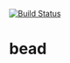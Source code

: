 [![Build Status](https://cmrudolph.semaphoreci.com/badges/bead.svg)](https://semaphoreci.com/cmrudolph/bead)

# bead
